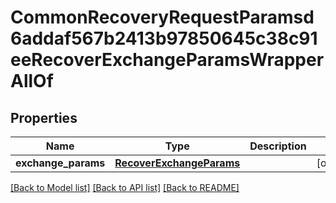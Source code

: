 # CommonRecoveryRequestParamsd6addaf567b2413b97850645c38c91eeRecoverExchangeParamsWrapperAllOf


## Properties
Name | Type | Description | Notes
------------ | ------------- | ------------- | -------------
**exchange_params** | [**RecoverExchangeParams**](RecoverExchangeParams.md) |  | [optional] 

[[Back to Model list]](../README.md#documentation-for-models) [[Back to API list]](../README.md#documentation-for-api-endpoints) [[Back to README]](../README.md)


